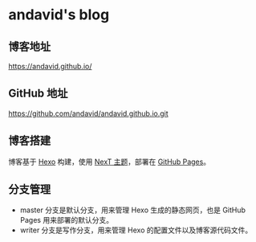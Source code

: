 # andavid's blog

## 博客地址

https://andavid.github.io/

## GitHub 地址

https://github.com/andavid/andavid.github.io.git

## 博客搭建

博客基于 [Hexo](https://hexo.io/zh-cn/) 构建，使用 [NexT 主题](https://github.com/andavid/hexo-theme-next)，部署在 [GitHub Pages](https://pages.github.com/)。

## 分支管理

* master 分支是默认分支，用来管理 Hexo 生成的静态网页，也是 GitHub Pages 用来部署的默认分支。
* writer 分支是写作分支，用来管理 Hexo 的配置文件以及博客源代码文件。

